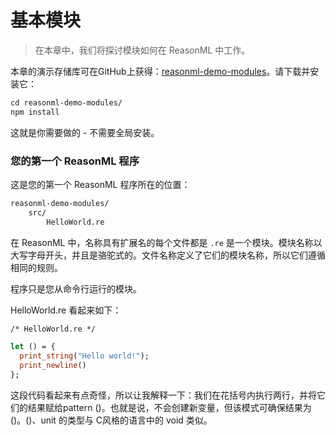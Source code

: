 # 基本模块

> 在本章中，我们将探讨模块如何在 ReasonML 中工作。

本章的演示存储库可在GitHub上获得：[reasonml-demo-modules](https://github.com/rauschma/reasonml-demo-modules)。请下载并安装它：

```ocaml
cd reasonml-demo-modules/
npm install
```
这就是你需要做的 - 不需要全局安装。

### 您的第一个 ReasonML 程序

这是您的第一个 ReasonML 程序所在的位置：

```ocaml
reasonml-demo-modules/
    src/
        HelloWorld.re
```

在 ReasonML 中，名称具有扩展名的每个文件都是 `.re` 是一个模块。模块名称以大写字母开头，并且是骆驼式的。文件名称定义了它们的模块名称，所以它们遵循相同的规则。

程序只是您从命令行运行的模块。

HelloWorld.re 看起来如下：

```ocaml
/* HelloWorld.re */

let () = {
  print_string("Hello world!");
  print_newline()
};
```

这段代码看起来有点奇怪，所以让我解释一下：我们在花括号内执行两行，并将它们的结果赋给pattern ()。也就是说，不会创建新变量，但该模式可确保结果为 ()。()、unit 的类型与 C风格的语言中的 void 类似。
